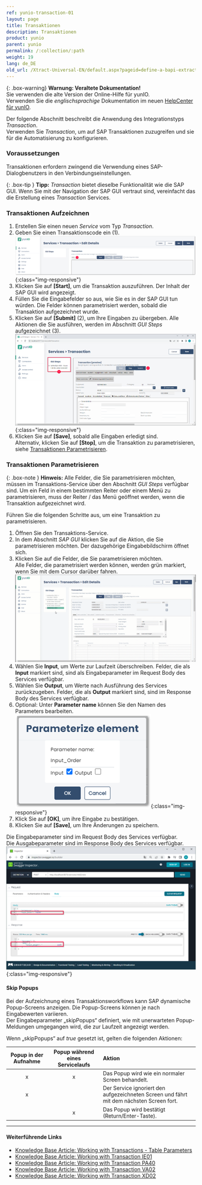 ```yaml
---
ref: yunio-transaction-01
layout: page
title: Transaktionen
description: Transaktionen
product: yunio
parent: yunio
permalink: /:collection/:path
weight: 19
lang: de_DE
old_url: /Xtract-Universal-EN/default.aspx?pageid=define-a-bapi-extraction
---
```


{: .box-warning}
**Warnung: Veraltete Dokumentation!** <br>
Sie verwenden die alte Version der Online-Hilfe für yunIO.<br>
Verwenden Sie die *englischsprachige* Dokumentation im neuen [HelpCenter für yunIO](https://helpcenter.theobald-software.com/yunio/).


Der folgende Abschnitt beschreibt die Anwendung des Integrationstyps *Transaction*.<br>
Verwenden Sie *Transaction*, um auf SAP Transaktionen zuzugreifen und sie für die Automatisierung zu konfigurieren.

### Voraussetzungen

Transaktionen erfordern zwingend die Verwendung eines SAP-Dialogbenutzers in den Verbindungseinstellungen.

{: .box-tip }
**Tipp:** *Transaction* bietet dieselbe Funktionalität wie die SAP GUI.
Wenn Sie mit der Navigation der SAP GUI vertraut sind, vereinfacht das die Erstellung eines *Transaction* Services.


### Transaktionen Aufzeichnen

1. Erstellen Sie einen neuen *Service* vom Typ *Transaction*.  
2. Geben Sie einen Transaktionscode ein (1). <br>
![transaction](/img/content/yunio/transaction.png){:class="img-responsive"}
3. Klicken Sie auf **[Start]**, um die Transaktion auszuführen.
Der Inhalt der SAP GUI wird angezeigt.
4. Füllen Sie die Eingabefelder so aus, wie Sie es in der SAP GUI tun würden. Die Felder können parametrisiert werden, sobald die Transaktion aufgezeichnet wurde.
5. Klicken Sie auf **[Submit]** (2), um Ihre Eingaben zu übergeben.
Alle Aktionen die Sie ausführen, werden im Abschnitt *GUI Steps* aufgezeichnet (3). <br>
![transaction-ie01](/img/content/yunio/transaction-ie01.png){:class="img-responsive"}
6. Klicken Sie auf **[Save]**, sobald alle Eingaben erledigt sind. <br>
Alternativ, klicken Sie auf **[Stop]**, um die Transaktion zu parametrisieren, siehe [Transaktionen Parametrisieren](#transaktionen-parametrisieren).

### Transaktionen Parametrisieren

{: .box-note }
**Hinweis:** Alle Felder, die Sie parametrisieren möchten, müssen im Transaktions-Service über den Abschnitt *GUI Steps* verfügbar sind. Um ein Feld in einem bestimmten Reiter oder einem Menü zu parametrisieren, muss der Reiter / das Menü geöffnet werden, wenn die Transaktion aufgezeichnet wird.

Führen Sie die folgenden Schritte aus, um eine Transaktion zu parametrisieren.

1. Öffnen Sie den Transaktions-Service. 
2. In dem Abschnitt *SAP GUI* klicken Sie auf die Aktion, die Sie parametrisieren möchten. Der dazugehörige Eingabebildschirm öffnet sich.
3. Klicken Sie auf die Felder, die Sie parametrisieren möchten.<br>
Alle Felder, die parametrisiert werden können, werden grün markiert, wenn Sie mit dem Cursor darüber fahren.<br>
![transaction-actions](/img/content/yunio/va02param.gif)
4. Wählen Sie **Input**, um Werte zur Laufzeit überschreiben. Felder, die als **Input** markiert sind, sind als Eingabeparameter im Request Body des Services verfügbar.
5. Wählen Sie **Output**, um Werte nach Ausführung des Services zurückzugeben. Felder, die als **Output** markiert sind, sind im Response Body des Services verfügbar.
6. Optional: Unter **Parameter name** können Sie den Namen des Parameters bearbeiten.<br>
![transaction-parameterize](/img/content/yunio/transaction-parameterize.png){:class="img-responsive"}
7. Klick Sie auf **[OK]**, um ihre Eingabe zu bestätigen.
8. Klicken Sie auf **[Save]**, um Ihre Änderungen zu speichern.

Die Eingabeparameter sind im Request Body des Services verfügbar.<br>
Die Ausgabeparameter sind im Response Body des Services verfügbar.<br>
![transaction-copy-download](/img/content/yunio/transaction-swagger-inspector.png){:class="img-responsive"}

#### Skip Popups
Bei der Aufzeichnung eines Transaktionsworkflows kann SAP dynamische Popup-Screens anzeigen. Die Popup-Screens können je nach Eingabewerten variieren.<br>
Der Eingabeparameter „skipPopups“ definiert, wie mit unerwarteten Popup-Meldungen umgegangen wird, die zur Laufzeit angezeigt werden.<br>

Wenn „skipPopups“ auf *true* gesetzt ist, gelten die folgenden Aktionen:

| Popup in der Aufnahme| Popup während eines Servicelaufs | Aktion |
| :------: |:---: | :--- |
| x | x | Das Popup wird wie ein normaler Screen behandelt. |
| x |  | Der Service ignoriert den aufgezeichneten Screen und fährt mit dem nächsten Screen fort. |
|  | x | Das Popup wird bestätigt (Return/Enter-Taste). |


****
#### Weiterführende Links
- [Knowledge Base Article: Working with Transactions - Table Parameters](https://kb.theobald-software.com/yunio/transaction-table-parameters)
- [Knowledge Base Article: Working with Transaction IE01](https://kb.theobald-software.com/yunio/transaction-ie01)
- [Knowledge Base Article: Working with Transaction PA40](https://kb.theobald-software.com/yunio/transaction-pa40)
- [Knowledge Base Article: Working with Transaction VA02](https://kb.theobald-software.com/yunio/transaction-va02)
- [Knowledge Base Article: Working with Transaction XD02](https://kb.theobald-software.com/yunio/transaction-xd02)

